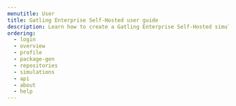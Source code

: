 ```yaml
---
menutitle: User
title: Gatling Enterprise Self-Hosted user guide
description: Learn how to create a Gatling Enterprise Self-Hosted simulation, run it, and analyze the results.
ordering:
  - login
  - overview
  - profile
  - package-gen
  - repositories
  - simulations
  - api
  - about
  - help
---
```

